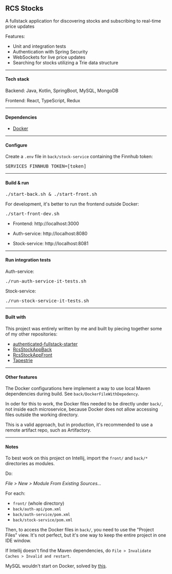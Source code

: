 ## RCS Stocks

A fullstack application for discovering stocks and subscribing to real-time price updates

Features:

- Unit and integration tests
- Authentication with Spring Security
- WebSockets for live price updates
- Searching for stocks utilizing a Trie data structure

<hr>

#### Tech stack

Backend: Java, Kotlin, SpringBoot, MySQL, MongoDB

Frontend: React, TypeScript, Redux

<hr>

#### Dependencies

* [Docker](https://www.docker.com/)

<hr>

#### Configure

Create a `.env` file in `back/stock-service` containing the Finnhub token:

<pre>
SERVICES_FINNHUB_TOKEN=[token]
</pre>

<hr>

#### Build & run

<pre>
./start-back.sh & ./start-front.sh
</pre>

For development, it's better to run the frontend outside Docker:

<pre>
./start-front-dev.sh
</pre>

- Frontend: http://localhost:3000

- Auth-service: http://localhost:8080

- Stock-service: http://localhost:8081

<hr>

#### Run integration tests

Auth-service:
<pre>
./run-auth-service-it-tests.sh
</pre>

Stock-service:
<pre>
./run-stock-service-it-tests.sh
</pre>

<hr>

#### Built with

This project was entirely written by me and built by piecing together some of my other repositories:

- [authenticated-fullstack-starter](https://github.com/raphael-correa-ng/authenticated-fullstack-starter)
- [RcsStockAppBack](https://github.com/raphael-correa-ng/RcsStockAppBack)
- [RcsStockAppFront](https://github.com/raphael-correa-ng/RcsStockAppFront)
- [Tapestrie](https://github.com/raphael-correa-ng/Tapestrie)


<hr>

#### Other features

The Docker configurations here implement a way to use local Maven dependencies during build. 
See `back/DockerFileWithDepedency`.

In oder for this to work, the Docker files needed to be directly under `back/`, not inside each microservice, because Docker does not allow accessing files outside the working directory.

This is a valid approach, but in production, it's recommended to use a remote artifact repo, such as Artifactory.

<hr>

#### Notes

To best work on this project on Intellij, import the `front/` and `back/*` directories as modules.

Do: 

*File > New > Module From Existing Sources...*

For each:
- `front/` (whole directory)
- `back/auth-api/pom.xml`
- `back/auth-service/pom.xml`
- `back/stock-service/pom.xml`

Then, to access the Docker files in `back/`, you need to use the "Project Files" view. It's not perfect, but it's one way to keep the entire project in one IDE window.

If Intellij doesn't find the Maven dependencies, do `File > Invalidate Caches > Invalid and restart`.

MySQL wouldn't start on Docker, solved by [this](https://stackoverflow.com/questions/77344634/azerothcore-docker-install-db-fails-with-upgrade-is-not-supported-after-a-cras).
